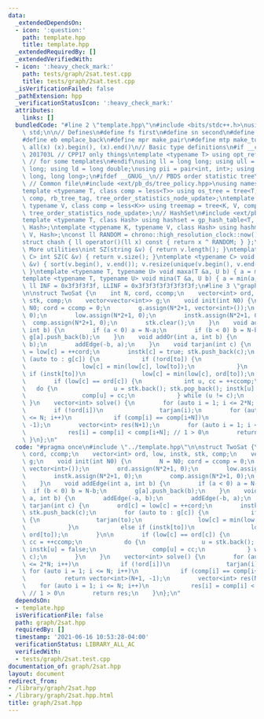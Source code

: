 ```yaml
---
data:
  _extendedDependsOn:
  - icon: ':question:'
    path: template.hpp
    title: template.hpp
  _extendedRequiredBy: []
  _extendedVerifiedWith:
  - icon: ':heavy_check_mark:'
    path: tests/graph/2sat.test.cpp
    title: tests/graph/2sat.test.cpp
  _isVerificationFailed: false
  _pathExtension: hpp
  _verificationStatusIcon: ':heavy_check_mark:'
  attributes:
    links: []
  bundledCode: "#line 2 \"template.hpp\"\n#include <bits/stdc++.h>\nusing namespace\
    \ std;\n\n// Defines\n#define fs first\n#define sn second\n#define pb push_back\n\
    #define eb emplace_back\n#define mpr make_pair\n#define mtp make_tuple\n#define\
    \ all(x) (x).begin(), (x).end()\n// Basic type definitions\n#if __cplusplus ==\
    \ 201703L // CPP17 only things\ntemplate <typename T> using opt_ref = optional<reference_wrapper<T>>;\
    \ // for some templates\n#endif\nusing ll = long long; using ull = unsigned long\
    \ long; using ld = long double;\nusing pii = pair<int, int>; using pll = pair<long\
    \ long, long long>;\n#ifdef __GNUG__\n// PBDS order statistic tree\n#include <ext/pb_ds/assoc_container.hpp>\
    \ // Common file\n#include <ext/pb_ds/tree_policy.hpp>\nusing namespace __gnu_pbds;\n\
    template <typename T, class comp = less<T>> using os_tree = tree<T, null_type,\
    \ comp, rb_tree_tag, tree_order_statistics_node_update>;\ntemplate <typename K,\
    \ typename V, class comp = less<K>> using treemap = tree<K, V, comp, rb_tree_tag,\
    \ tree_order_statistics_node_update>;\n// HashSet\n#include <ext/pb_ds/assoc_container.hpp>\n\
    template <typename T, class Hash> using hashset = gp_hash_table<T, null_type,\
    \ Hash>;\ntemplate <typename K, typename V, class Hash> using hashmap = gp_hash_table<K,\
    \ V, Hash>;\nconst ll RANDOM = chrono::high_resolution_clock::now().time_since_epoch().count();\n\
    struct chash { ll operator()(ll x) const { return x ^ RANDOM; } };\n#endif\n//\
    \ More utilities\nint SZ(string &v) { return v.length(); }\ntemplate <typename\
    \ C> int SZ(C &v) { return v.size(); }\ntemplate <typename C> void UNIQUE(vector<C>\
    \ &v) { sort(v.begin(), v.end()); v.resize(unique(v.begin(), v.end()) - v.begin());\
    \ }\ntemplate <typename T, typename U> void maxa(T &a, U b) { a = max(a, b); }\n\
    template <typename T, typename U> void mina(T &a, U b) { a = min(a, b); }\nconst\
    \ ll INF = 0x3f3f3f3f, LLINF = 0x3f3f3f3f3f3f3f3f;\n#line 3 \"graph/2sat.hpp\"\
    \n\nstruct TwoSat {\n    int N, cord, ccomp;\n    vector<int> ord, low, instk,\
    \ stk, comp;\n    vector<vector<int>> g;\n    void init(int N0) {\n        N =\
    \ N0; cord = ccomp = 0;\n        g.assign(N*2+1, vector<int>());\n        ord.assign(N*2+1,\
    \ 0);\n        low.assign(N*2+1, 0);\n        instk.assign(N*2+1, 0);\n      \
    \  comp.assign(N*2+1, 0);\n        stk.clear();\n    }\n    void addEdge(int a,\
    \ int b) {\n        if (a < 0) a = N-a;\n        if (b < 0) b = N-b;\n       \
    \ g[a].push_back(b);\n    }\n    void addOr(int a, int b) {\n        addEdge(-a,\
    \ b);\n        addEdge(-b, a);\n    }\n    void tarjan(int c) {\n        ord[c]\
    \ = low[c] = ++cord;\n        instk[c] = true; stk.push_back(c);\n        for\
    \ (auto to : g[c]) {\n            if (!ord[to]) {\n                tarjan(to);\n\
    \                low[c] = min(low[c], low[to]);\n            }\n            else\
    \ if (instk[to])\n                low[c] = min(low[c], ord[to]);\n        }\n\n\
    \        if (low[c] == ord[c]) {\n            int u, cc = ++ccomp;\n         \
    \   do {\n                u = stk.back(); stk.pop_back(); instk[u] = false;\n\
    \                comp[u] = cc;\n            } while (u != c);\n        }\n   \
    \ }\n    vector<int> solve() {\n        for (auto i = 1; i <= 2*N; i++)\n    \
    \        if (!ord[i])\n                tarjan(i);\n        for (auto i = 1; i\
    \ <= N; i++)\n            if (comp[i] == comp[i+N])\n                return vector<int>(N+1,\
    \ -1);\n        vector<int> res(N+1);\n        for (auto i = 1; i <= N; i++)\n\
    \            res[i] = comp[i] < comp[i+N]; // 1 > 0\n        return res;\n   \
    \ }\n};\n"
  code: "#pragma once\n#include \"../template.hpp\"\n\nstruct TwoSat {\n    int N,\
    \ cord, ccomp;\n    vector<int> ord, low, instk, stk, comp;\n    vector<vector<int>>\
    \ g;\n    void init(int N0) {\n        N = N0; cord = ccomp = 0;\n        g.assign(N*2+1,\
    \ vector<int>());\n        ord.assign(N*2+1, 0);\n        low.assign(N*2+1, 0);\n\
    \        instk.assign(N*2+1, 0);\n        comp.assign(N*2+1, 0);\n        stk.clear();\n\
    \    }\n    void addEdge(int a, int b) {\n        if (a < 0) a = N-a;\n      \
    \  if (b < 0) b = N-b;\n        g[a].push_back(b);\n    }\n    void addOr(int\
    \ a, int b) {\n        addEdge(-a, b);\n        addEdge(-b, a);\n    }\n    void\
    \ tarjan(int c) {\n        ord[c] = low[c] = ++cord;\n        instk[c] = true;\
    \ stk.push_back(c);\n        for (auto to : g[c]) {\n            if (!ord[to])\
    \ {\n                tarjan(to);\n                low[c] = min(low[c], low[to]);\n\
    \            }\n            else if (instk[to])\n                low[c] = min(low[c],\
    \ ord[to]);\n        }\n\n        if (low[c] == ord[c]) {\n            int u,\
    \ cc = ++ccomp;\n            do {\n                u = stk.back(); stk.pop_back();\
    \ instk[u] = false;\n                comp[u] = cc;\n            } while (u !=\
    \ c);\n        }\n    }\n    vector<int> solve() {\n        for (auto i = 1; i\
    \ <= 2*N; i++)\n            if (!ord[i])\n                tarjan(i);\n       \
    \ for (auto i = 1; i <= N; i++)\n            if (comp[i] == comp[i+N])\n     \
    \           return vector<int>(N+1, -1);\n        vector<int> res(N+1);\n    \
    \    for (auto i = 1; i <= N; i++)\n            res[i] = comp[i] < comp[i+N];\
    \ // 1 > 0\n        return res;\n    }\n};\n"
  dependsOn:
  - template.hpp
  isVerificationFile: false
  path: graph/2sat.hpp
  requiredBy: []
  timestamp: '2021-06-16 10:53:28-04:00'
  verificationStatus: LIBRARY_ALL_AC
  verifiedWith:
  - tests/graph/2sat.test.cpp
documentation_of: graph/2sat.hpp
layout: document
redirect_from:
- /library/graph/2sat.hpp
- /library/graph/2sat.hpp.html
title: graph/2sat.hpp
---
```

